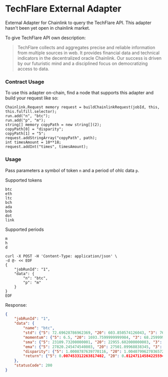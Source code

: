# TechFlare External Adapter 
External Adapter for Chainlink to query the TechFlare API.
This adapter hasn't been yet open in chainlink market.


To give TechFlare API own description:
> TechFlare collects and aggregates precise and reliable information from multiple sources in web. It provides financial data and technical indicators in the decentralized oracle Chainlink. Our success is driven by our futuristic mind and a disciplined focus on democratizing access to data.

### Contract Usage
To use this adapter on-chain, find a node that supports this adapter and build your request like so:
```
Chainlink.Request memory request = buildChainlinkRequest(jobId, this, this.fulfill.selector);
run.add("n", "btc");
run.add("p", "m");
string[] memory copyPath = new string[](2);
copyPath[0] = "disparity";
copyPath[1] = "5";
request.addStringArray("copyPath", path);
int timesAmount = 10**18;
request.addInt("times", timesAmount);
```

### Usage
Pass parameters a symbol of token `n` and a period of ohlc data `p`.

Supported tokens
```
btc
eth
ltc
bch
ada
bnb
dot
link
```
 
Supported periods
```
m
h
d
```
 

```
curl -X POST -H 'Content-Type: application/json' \
-d @- << EOF
{
    "jobRunId": "1",
    "data": {
        "n": "btc",
        "p": "m"
    }
}
EOF
```
Response:
```json
{
    "jobRunId": "1",
    "data": {
        "name": "btc",
        "std": {"5": 72.69628786962369, "20": 603.850574126043, "3": 76.30369781353097},
        "momentum": {"5": 6.5, "20": 1693.7599999999984, "3": 68.2599999999984},
        "sma": {"5": 23109.73200000001, "20": 22955.602000000003, "3": 23147.51666666668},
        "ema": {"5": 27820.245474540803, "20": 27501.09968838345, "3": 27855.8362013757},
        "disparity": {"5": 1.0008787639770116, "20": 1.0040799627036572, "3": 0.9992449874032557},
        "return": {"5": 0.007453312263817402, "20": 0.012471145842255948, "3": 0.0024148057234190112}
    },
    "statusCode": 200
}
```
